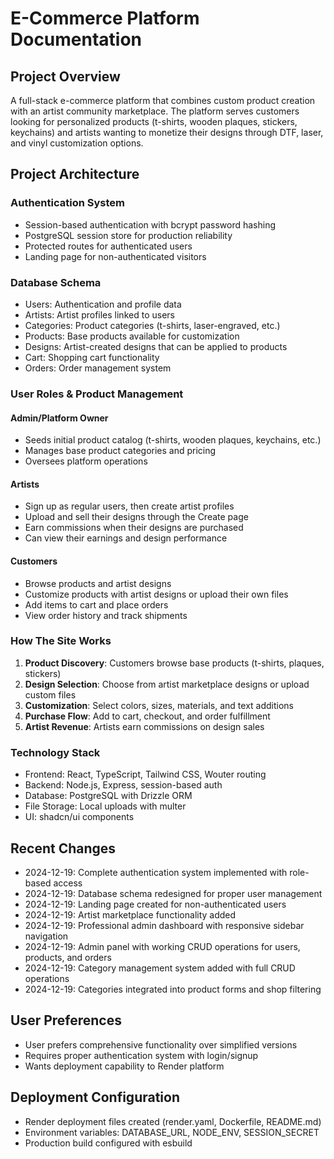 # E-Commerce Platform Documentation

## Project Overview
A full-stack e-commerce platform that combines custom product creation with an artist community marketplace. The platform serves customers looking for personalized products (t-shirts, wooden plaques, stickers, keychains) and artists wanting to monetize their designs through DTF, laser, and vinyl customization options.

## Project Architecture

### Authentication System
- Session-based authentication with bcrypt password hashing
- PostgreSQL session store for production reliability
- Protected routes for authenticated users
- Landing page for non-authenticated visitors

### Database Schema
- Users: Authentication and profile data
- Artists: Artist profiles linked to users
- Categories: Product categories (t-shirts, laser-engraved, etc.)
- Products: Base products available for customization
- Designs: Artist-created designs that can be applied to products
- Cart: Shopping cart functionality
- Orders: Order management system

### User Roles & Product Management

#### Admin/Platform Owner
- Seeds initial product catalog (t-shirts, wooden plaques, keychains, etc.)
- Manages base product categories and pricing
- Oversees platform operations

#### Artists
- Sign up as regular users, then create artist profiles
- Upload and sell their designs through the Create page
- Earn commissions when their designs are purchased
- Can view their earnings and design performance

#### Customers
- Browse products and artist designs
- Customize products with artist designs or upload their own files
- Add items to cart and place orders
- View order history and track shipments

### How The Site Works

1. **Product Discovery**: Customers browse base products (t-shirts, plaques, stickers)
2. **Design Selection**: Choose from artist marketplace designs or upload custom files
3. **Customization**: Select colors, sizes, materials, and text additions
4. **Purchase Flow**: Add to cart, checkout, and order fulfillment
5. **Artist Revenue**: Artists earn commissions on design sales

### Technology Stack
- Frontend: React, TypeScript, Tailwind CSS, Wouter routing
- Backend: Node.js, Express, session-based auth
- Database: PostgreSQL with Drizzle ORM
- File Storage: Local uploads with multer
- UI: shadcn/ui components

## Recent Changes
- 2024-12-19: Complete authentication system implemented with role-based access
- 2024-12-19: Database schema redesigned for proper user management
- 2024-12-19: Landing page created for non-authenticated users
- 2024-12-19: Artist marketplace functionality added
- 2024-12-19: Professional admin dashboard with responsive sidebar navigation
- 2024-12-19: Admin panel with working CRUD operations for users, products, and orders
- 2024-12-19: Category management system added with full CRUD operations
- 2024-12-19: Categories integrated into product forms and shop filtering

## User Preferences
- User prefers comprehensive functionality over simplified versions
- Requires proper authentication system with login/signup
- Wants deployment capability to Render platform

## Deployment Configuration
- Render deployment files created (render.yaml, Dockerfile, README.md)
- Environment variables: DATABASE_URL, NODE_ENV, SESSION_SECRET
- Production build configured with esbuild